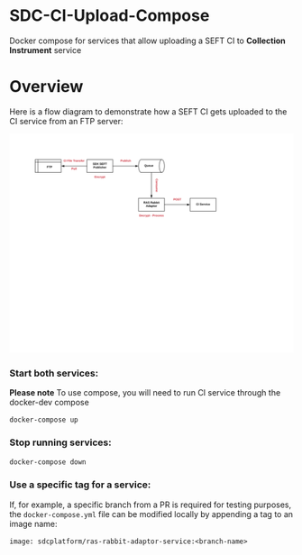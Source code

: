 # SDC-CI-Upload-Compose
Docker compose for services that allow uploading a SEFT CI to **Collection Instrument** service

# Overview
Here is a flow diagram to demonstrate how a SEFT CI gets uploaded to the CI service from an FTP server:

![SEFT CI Upload Diagram](seft-ci-upload-diagram.svg "SEFT CI Upload Diagram")

### Start both services:

**Please note**
To use compose, you will need to run CI service through the docker-dev compose
```
docker-compose up
```

### Stop running services:
```
docker-compose down
```

### Use a specific tag for a service:

If, for example, a specific branch from a PR is required for testing purposes,
the `docker-compose.yml` file can be modified locally by appending a tag to an image name:
```
image: sdcplatform/ras-rabbit-adaptor-service:<branch-name>
```